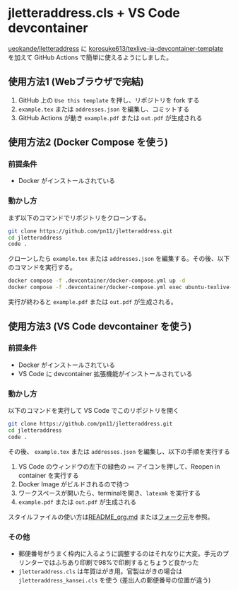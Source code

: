 # jletteraddress.cls + VS Code devcontainer

[ueokande/jletteraddress](https://github.com/ueokande/jletteraddress) に [korosuke613/texlive-ja-devcontainer-template](https://github.com/korosuke613/texlive-ja-devcontainer-template) を加えて GitHub Actions で簡単に使えるようにしました。

## 使用方法1 (Webブラウザで完結)

1. GitHub 上の `Use this template` を押し、リポジトリを fork する
2. `example.tex` または `addresses.json` を編集し、コミットする
3. GitHub Actions が動き `example.pdf` または `out.pdf` が生成される

## 使用方法2 (Docker Compose を使う)

### 前提条件

- Docker がインストールされている

### 動かし方

まず以下のコマンドでリポジトリをクローンする。

```sh
git clone https://github.com/pn11/jletteraddress.git
cd jletteraddress
code .
```

クローンしたら  `example.tex` または `addresses.json` を編集する。その後、以下のコマンドを実行する。

```sh
docker compose -f .devcontainer/docker-compose.yml up -d
docker compose -f .devcontainer/docker-compose.yml exec ubuntu-texlive-ja latexmk
```

実行が終わると `example.pdf` または `out.pdf` が生成される。

## 使用方法3 (VS Code devcontainer を使う)

### 前提条件

- Docker がインストールされている
- VS Code に devcontainer 拡張機能がインストールされている

### 動かし方

以下のコマンドを実行して VS Code でこのリポジトリを開く

```sh
git clone https://github.com/pn11/jletteraddress.git
cd jletteraddress
code .
```

その後、 `example.tex` または `addresses.json` を編集し、以下の手順を実行する

1. VS Code のウィンドウの左下の緑色の `><` アイコンを押して、Reopen in container を実行する
2. Docker Image がビルドされるので待つ
3. ワークスペースが開いたら、terminalを開き、`latexmk` を実行する
4. `example.pdf` または  `out.pdf`  が生成される

スタイルファイルの使い方は[README_org.md](README_org.md) または[フォーク元](https://github.com/ueokande/jletteraddress)を参照。

### その他

- 郵便番号がうまく枠内に入るように調整するのはそれなりに大変。手元のプリンターではふちあり印刷で98%で印刷するとちょうど良かった
- `jletteraddress.cls` は年賀はがき用。官製はがきの場合は `jletteraddress_kansei.cls` を使う (差出人の郵便番号の位置が違う)
